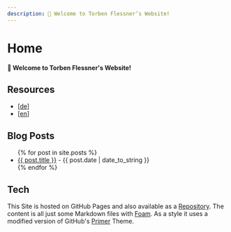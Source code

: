 ```yaml
---
description: 👋 Welcome to Torben Flessner’s Website!
---
```


# Home
**👋 Welcome to Torben Flessner's Website!**

## Resources
- [[de]]
- [[en]]

## Blog Posts
<ul>
    {% for post in site.posts %}
        <li><a href="{{ post.url | absolute_url | remove: '.html' }}">{{ post.title }}</a> - {{ post.date | date_to_string }}</li>
    {% endfor %}
</ul>

## Tech
This Site is hosted on GitHub Pages and also available as a [Repository](https://github.com/flessner/site).
The content is all just some Markdown files with [Foam](https://foambubble.github.io/foam/).
As a style it uses a modified version of GitHub's [Primer](https://github.com/pages-themes/primer) Theme.

[//begin]: # "Autogenerated link references for markdown compatibility"
[de]: de.md "Wissensbasis"
[en]: en.md "Knowledge Base"
[//end]: # "Autogenerated link references"